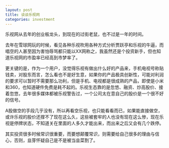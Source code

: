 ```yaml
---
layout: post
title: 谈谈乐视网
categories: investment
---
```


乐视网从去年的创业板龙头，到现在的过街老鼠，也不过是一年的时间。

去年在雪球网玩的时候，看见各种乐视吹用各种方式分析贾跃亭和乐视的牛逼，而唱空的人甚至因为害怕辱骂都只能以XX网称之，我虽然还是个投资新手，但也知道乐视网的市盈率已经高到市梦率了。

更关键的是，作为一个用户，没觉得乐视有做出什么好的产品来，手机电视号称贴钱卖，对股东而言，怎么看也不是好生意，如果你的产品极具创新性，可能对利润的要求可以暂时不需要那么功利，但是手机、电视都是很成熟的产品，即使是小米和360，也知道硬件免费是耗不起的。乐视生态靠的是忽悠、融资、炒高股价、接着忽悠，去年很多媒体都被乐视警告过，一个公司太在意自己的股价是一个很不好的信号。

A股做空的手段几乎没有，所以再看空乐视，也只能看看而已，如果能直接做空，或许乐视的股价还撑不了现在这么久，这些被套牢的人也没有现在这么惨，现在乐视是停牌状态，不知道关在里面的人多久才能出来，而出来之后又会有几个跌停。

其实投资很多时候常识很重要，而要想颠覆常识，则需要给自己很多的理由与信心，否则，韭芽怀疑自己是不是被当韭菜割了。